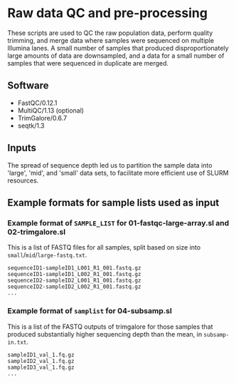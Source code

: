# Raw data QC and pre-processing

These scripts are used to QC the raw population data, perform quality trimming, and merge data where samples were sequenced on multiple Illumina lanes. A small number of samples that produced disproportionately large amounts of data are downsampled, and a data for a small number of samples that were sequenced in duplicate are merged.

## Software

* FastQC/0.12.1
* MultiQC/1.13 (optional)
* TrimGalore/0.6.7
* seqtk/1.3

## Inputs

The spread of sequence depth led us to partition the sample data into 'large', 'mid', and 'small' data sets, to facilitate more efficient use of SLURM resources.

## Example formats for sample lists used as input

### Example format of `SAMPLE_LIST` for 01-fastqc-large-array.sl and 02-trimgalore.sl

This is a list of FASTQ files for all samples, split based on size into `small`/`mid`/`large-fastq.txt`.

```
sequenceID1-sampleID1_L001_R1_001.fastq.gz
sequenceID1-sampleID1_L002_R1_001.fastq.gz
sequenceID2-sampleID2_L001_R1_001.fastq.gz
sequenceID2-sampleID2_L002_R1_001.fastq.gz
...
```

### Example format of `samplist` for 04-subsamp.sl 

This is a list of the FASTQ outputs of trimgalore for those samples that produced substantially higher sequencing depth than the mean, in `subsamp-in.txt`.

```
sampleID1_val_1.fq.gz
sampleID2_val_1.fq.gz
sampleID3_val_1.fq.gz
...
```
